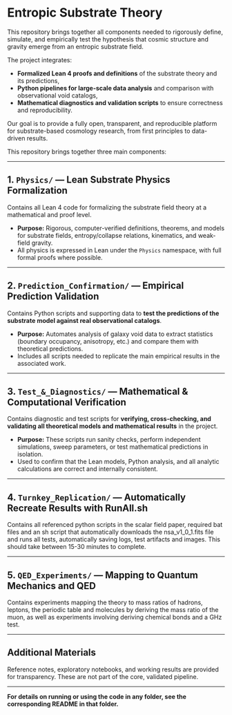 # Entropic Substrate Theory

This repository brings together all components needed to rigorously define, simulate, and empirically test the hypothesis that cosmic structure and gravity emerge from an entropic substrate field. 

The project integrates:
- **Formalized Lean 4 proofs and definitions** of the substrate theory and its predictions,
- **Python pipelines for large-scale data analysis** and comparison with observational void catalogs,
- **Mathematical diagnostics and validation scripts** to ensure correctness and reproducibility.

Our goal is to provide a fully open, transparent, and reproducible platform for substrate-based cosmology research, from first principles to data-driven results.


This repository brings together three main components:

---

## 1. `Physics/` — Lean Substrate Physics Formalization

Contains all Lean 4 code for formalizing the substrate field theory at a mathematical and proof level.
- **Purpose:** Rigorous, computer-verified definitions, theorems, and models for substrate fields, entropy/collapse relations, kinematics, and weak-field gravity.
- All physics is expressed in Lean under the `Physics` namespace, with full formal proofs where possible.

---

## 2. `Prediction_Confirmation/` — Empirical Prediction Validation

Contains Python scripts and supporting data to **test the predictions of the substrate model against real observational catalogs**.
- **Purpose:** Automates analysis of galaxy void data to extract statistics (boundary occupancy, anisotropy, etc.) and compare them with theoretical predictions.
- Includes all scripts needed to replicate the main empirical results in the associated work.

---

## 3. `Test_&_Diagnostics/` — Mathematical & Computational Verification

Contains diagnostic and test scripts for **verifying, cross-checking, and validating all theoretical models and mathematical results** in the project.
- **Purpose:** These scripts run sanity checks, perform independent simulations, sweep parameters, or test mathematical predictions in isolation.
- Used to confirm that the Lean models, Python analysis, and all analytic calculations are correct and internally consistent.

---

## 4. `Turnkey_Replication/` — Automatically Recreate Results with RunAll.sh

Contains all referenced python scripts in the scalar field paper, required bat files and an sh script that automatically downloads the nsa_v1_0_1.fits file and runs all tests, automatically saving logs, test artifacts and images. This should take between 15-30 minutes to complete.

---

## 5. `QED_Experiments/` — Mapping to Quantum Mechanics and QED

Contains experiments mapping the theory to mass ratios of hadrons, leptons, the periodic table and molecules by deriving the mass ratio of the muon, as well as experiments involving deriving chemical bonds and a GHz test.

---

## Additional Materials

Reference notes, exploratory notebooks, and working results are provided for transparency. These are not part of the core, validated pipeline.

---

**For details on running or using the code in any folder, see the corresponding README in that folder.**
